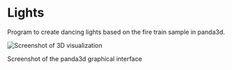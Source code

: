 # Lights

Program to create dancing lights based on the fire train sample in panda3d.

<div>
    <img src="images/0000.png" alt="Screenshot of 3D visualization">
    <p style="align: center;">Screenshot of the panda3d graphical interface</p>
</div>